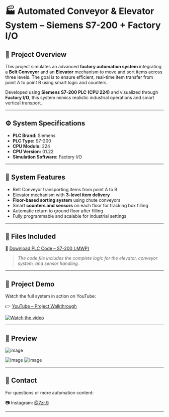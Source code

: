 # 🏭 Automated Conveyor & Elevator System – Siemens S7-200 + Factory I/O

## 🧾 Project Overview

This project simulates an advanced **factory automation system** integrating a **Belt Conveyor** and an **Elevator** mechanism to move and sort items across three levels. The goal is to ensure efficient, real-time item transfer from point A to point B using smart logic and counters.

Developed using **Siemens S7-200 PLC (CPU 224)** and visualized through **Factory I/O**, this system mimics realistic industrial operations and smart vertical transport.

---

## ⚙️ System Specifications

- **PLC Brand:** Siemens  
- **PLC Type:** S7-200  
- **CPU Module:** 224  
- **CPU Version:** 01.22  
- **Simulation Software:** Factory I/O  

---

## 🚀 System Features

- Belt Conveyor transporting items from point A to B  
- Elevator mechanism with **3-level item delivery**  
- **Floor-based sorting system** using chute conveyors  
- Smart **counters and sensors** on each floor for tracking box filling  
- Automatic return to ground floor after filling  
- Fully programmable and scalable for industrial settings

---

## 📂 Files Included

🔗 [Download PLC Code – S7-200 (.MWP)](https://drive.google.com/file/d/1veMbIGad-AxXT_aW0vI5x6OPz_DEkX8T/view?usp=drive_link)

> *The code file includes the complete logic for the elevator, conveyor system, and sensor handling.*

---

## 🎥 Project Demo

Watch the full system in action on YouTube:

👉 [YouTube – Project Walkthrough](https://youtu.be/TJ9Yn2aQKfM)

[![Watch the video](https://img.youtube.com/vi/TJ9Yn2aQKfM/hqdefault.jpg)](https://youtu.be/TJ9Yn2aQKfM)

---

## 📸 Preview

![image](https://github.com/user-attachments/assets/4b6d58f8-4a3d-4415-92dc-b1af5e7c1941)

![image](https://github.com/user-attachments/assets/2fd7fb74-a055-4e37-8d91-677bc5e315a4)
![image](https://github.com/user-attachments/assets/0e9d8134-708b-44dc-a581-3c87a741ad3d)

---

## 📱 Contact

For questions or more automation content:

📷 Instagram: [@7zr.9](https://www.instagram.com/7zr.9?igsh=NWc4eTY0amx6bXpn)

---


